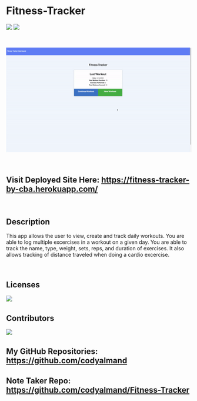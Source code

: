 # Fitness-Tracker

![](https://img.shields.io/badge/created%20by-CodyAlmand-red)
![](https://img.shields.io/badge/License-MIT-brightgreen)

<br>

![](https://github.com/codyalmand/Fitness-Tracker/blob/master/public/gif.gif)

<br>

## Visit Deployed Site Here: https://fitness-tracker-by-cba.herokuapp.com/

<br>

## Description

This app allows the user to view, create and track daily workouts. You are able to log multiple excercises in a workout on a given day. You are able to track the name, type, weight, sets, reps, and duration of exercises. It also allows tracking of distance traveled when doing a cardio excercise. 

<br>

## Licenses

![](https://img.shields.io/badge/License-MIT-brightgreen)

## Contributors

![](https://img.shields.io/badge/created%20by-CodyAlmand-red)

## My GitHub Repositories: https://github.com/codyalmand

## Note Taker Repo: https://github.com/codyalmand/Fitness-Tracker

<br>

